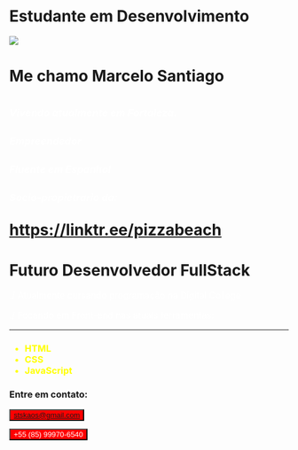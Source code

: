 # Estudante em Desenvolvimento

![](smart-icon-png-21.jpg)

<h1 class="h1rr"> Me chamo Marcelo Santiago <h1>


<div class="tuc">

<h5 style="color: white; font-size: 18px">Vivendo atualmente em Fortaleza.  </h5>
<h5 style="color: white; font-size: 18px">Empreendedor  </h5>
<h5 style="color: white; font-size: 18px"> Fluente em Espanhol  </h5>
<h5 style="color: white; font-size: 18px"> Socio-propietrario da: </h5>

</div>

https://linktr.ee/pizzabeach


# Futuro Desenvolvedor FullStack


<div style="color: white; font-size: 16px">

./ Atualmente cursando programação na Digital College

./ Focando em Front-end nas atuais ferramentas:
<hr>
</div>
<div class="trec">

<h3 style="color: yellow">

- HTML
- CSS
- JavaScript
  </h3>
  </div>
### Entre em contato:


<button style="background-color:red; color: white">stskaos@gmail.com</button>

<button style="background-color:red; color: white">+55 (85) 99970-6540</button>
